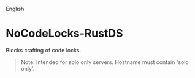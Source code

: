 

English

# NoCodeLocks-RustDS

Blocks crafting of code locks. 

> Note: Intended for solo only servers. Hostname must contain 'solo only'.
